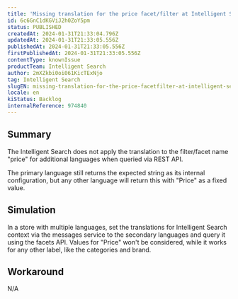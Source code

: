 ```yaml
---
title: 'Missing translation for the price facet/filter at Intelligent Search'
id: 6c6GnC1dKGViJ2h0ZoY5pm
status: PUBLISHED
createdAt: 2024-01-31T21:33:04.796Z
updatedAt: 2024-01-31T21:33:05.556Z
publishedAt: 2024-01-31T21:33:05.556Z
firstPublishedAt: 2024-01-31T21:33:05.556Z
contentType: knownIssue
productTeam: Intelligent Search
author: 2mXZkbi0oi061KicTExNjo
tag: Intelligent Search
slugEN: missing-translation-for-the-price-facetfilter-at-intelligent-search
locale: en
kiStatus: Backlog
internalReference: 974840
---
```


## Summary


The Intelligent Search does not apply the translation to the filter/facet name "price" for additional languages when queried via REST API.

The primary language still returns the expected string as its internal configuration, but any other language will return this with "Price" as a fixed value.


##

## Simulation


In a store with multiple languages, set the translations for Intelligent Search context via the messages service to the secondary languages and query it using the facets API. Values for "Price" won't be considered, while it works for any other label, like the categories and brand.


##

## Workaround


N/A





